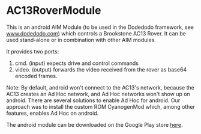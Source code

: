 # AC13RoverModule

This is an android AIM Module (to be used in the Dodedodo framework, see www.dodedodo.com) which controls a Brookstone AC13 Rover. It can be used stand-alone or in combination with other AIM modules.

It provides two ports:

1. cmd. (input) expects drive and control commands
2. video. (output) forwards the video received from the rover as base64 encoded frames.

Note: By default, android won't connect to the AC13's network, because the AC13 creates an Ad Hoc network, and Ad Hoc networks won't show up on android. There are several solutions to enable Ad Hoc for android. Our approach was to install the custom ROM CyanogenMod which, among other features, enables Ad Hoc on android.

The android module can be downloaded on the Google Play store [here](https://play.google.com/store/apps/details?id=org.dobots.ac13).